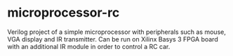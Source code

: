 # microprocessor-rc
Verilog project of a simple microprocessor with peripherals such as mouse, VGA display and IR transmitter. Can be run on Xilinx Basys 3 FPGA board with an additional IR module in order to control a RC car.
